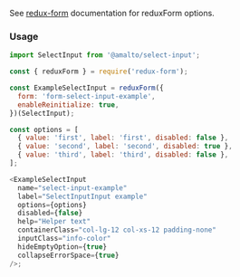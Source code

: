See [redux-form](https://redux-form.com/6.0.0-rc.1/docs/api/reduxform.md/) documentation for
reduxForm options.

### Usage

```typescript
import SelectInput from '@amalto/select-input';
```

```javascript
const { reduxForm } = require('redux-form');

const ExampleSelectInput = reduxForm({
  form: 'form-select-input-example',
  enableReinitialize: true,
})(SelectInput);

const options = [
  { value: 'first', label: 'first', disabled: false },
  { value: 'second', label: 'second', disabled: true },
  { value: 'third', label: 'third', disabled: false },
];

<ExampleSelectInput
  name="select-input-example"
  label="SelectInputInput example"
  options={options}
  disabled={false}
  help="Helper text"
  containerClass="col-lg-12 col-xs-12 padding-none"
  inputClass="info-color"
  hideEmptyOption={true}
  collapseErrorSpace={true}
/>;
```
